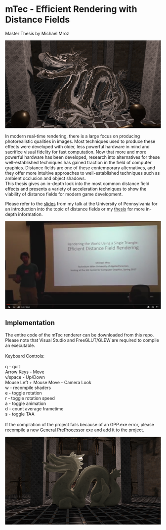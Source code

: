 mTec - Efficient Rendering with Distance Fields
========================================
Master Thesis by Michael Mroz

![](Figures/3.PNG)

In modern real-time rendering, there is a large focus on producing photorealistic qualities in images. Most techniques used to produce these effects were developed with older, less powerful hardware in mind and sacrifice visual fidelity for fast computation. Now that more and more powerful hardware has been developed, research into alternatives for these well-established techniques has gained traction in the field of computer graphics. Distance fields are one of these contemporary alternatives, and they offer more intuitive approaches to well-established techniques such as ambient occlusion and object shadows. <br>
This thesis gives an in-depth look into the most common distance field effects and presents a variety of acceleration techniques to show the viability of distance fields for modern game development.

Please refer to the [slides](talk_notes.pdf) from my talk at the University of Pennsylvania for an introduction into the topic of distance fields or my [thesis](Mroz_DistanceFields.pdf) for more in-depth information.

[![](Figures/vid.PNG)](https://youtu.be/ARlbxXxB1UQ)

Implementation
--------------
The entire code of the mTec renderer can be downloaded from this repo. Please note that Visual Studio and FreeGLUT/GLEW are required to compile an executable.
 <br>
<br>
Keyboard Controls: <br>
 <br>
q - quit <br>
Arrow Keys - Move <br>
v/space - Up/Down <br>
Mouse Left + Mouse Move - Camera Look <br>
w - recompile shaders <br>
e - toggle rotation <br>
r - toggle rotation speed <br>
a - toggle animation <br>
d - count average frametime <br>
s - toggle TAA <br>
 <br>
If the compilation of the project fails because of an GPP.exe error, please recompile a new [General PreProcessor](https://github.com/logological/gpp) exe and add it to the project.

![](Figures/6.PNG)

